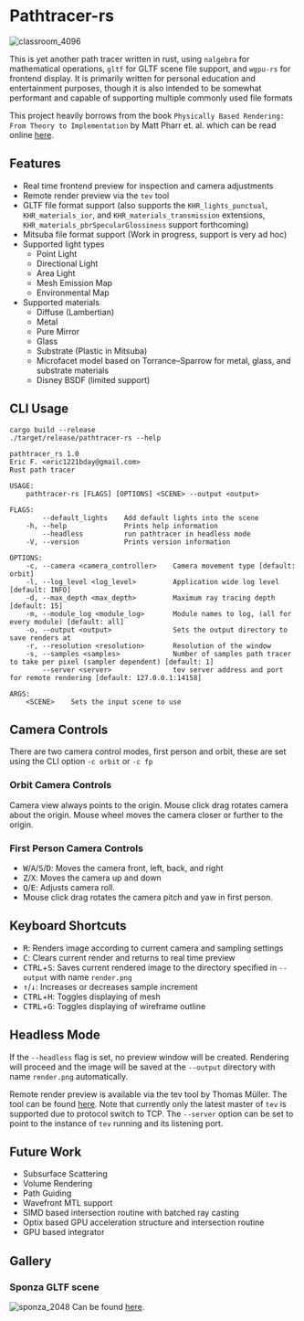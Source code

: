 # Pathtracer-rs

![classroom_4096](https://user-images.githubusercontent.com/8923171/93718138-f96da000-fb2e-11ea-8354-a6fb34cd8bf2.png)

This is yet another path tracer written in rust, using `nalgebra` for mathematical operations, `gltf` for GLTF scene file support, and `wgpu-rs` for frontend display. It is primarily written for personal education and entertainment purposes, though it is also intended to be somewhat performant and capable of supporting multiple commonly used file formats

This project heavily borrows from the book `Physically Based Rendering: From Theory to Implementation` by Matt Pharr et. al. which can be read online [here](http://www.pbr-book.org/).

## Features

* Real time frontend preview for inspection and camera adjustments
* Remote render preview via the `tev` tool
* GLTF file format support (also supports the `KHR_lights_punctual`, `KHR_materials_ior`, and `KHR_materials_transmission` extensions, `KHR_materials_pbrSpecularGlossiness` support forthcoming)
* Mitsuba file format support (Work in progress, support is very ad hoc)
* Supported light types
  * Point Light
  * Directional Light
  * Area Light
  * Mesh Emission Map
  * Environmental Map
* Supported materials
  * Diffuse (Lambertian)
  * Metal
  * Pure Mirror
  * Glass
  * Substrate (Plastic in Mitsuba)
  * Microfacet model based on Torrance–Sparrow for metal, glass, and substrate materials
  * Disney BSDF (limited support)

## CLI Usage
```
cargo build --release
./target/release/pathtracer-rs --help
```

```
pathtracer_rs 1.0
Eric F. <eric1221bday@gmail.com>
Rust path tracer

USAGE:
    pathtracer-rs [FLAGS] [OPTIONS] <SCENE> --output <output>

FLAGS:
        --default_lights    Add default lights into the scene
    -h, --help              Prints help information
        --headless          run pathtracer in headless mode
    -V, --version           Prints version information

OPTIONS:
    -c, --camera <camera_controller>    Camera movement type [default: orbit]
    -l, --log_level <log_level>         Application wide log level [default: INFO]
    -d, --max_depth <max_depth>         Maximum ray tracing depth [default: 15]
    -m, --module_log <module_log>       Module names to log, (all for every module) [default: all]
    -o, --output <output>               Sets the output directory to save renders at
    -r, --resolution <resolution>       Resolution of the window
    -s, --samples <samples>             Number of samples path tracer to take per pixel (sampler dependent) [default: 1]
        --server <server>               tev server address and port for remote rendering [default: 127.0.0.1:14158]

ARGS:
    <SCENE>    Sets the input scene to use
```

## Camera Controls

There are two camera control modes, first person and orbit, these are set using the CLI option `-c orbit` or `-c fp`

### Orbit Camera Controls

Camera view always points to the origin. Mouse click drag rotates camera about the origin. Mouse wheel moves the camera closer or further to the origin.

### First Person Camera Controls

* <kbd>W</kbd>/<kbd>A</kbd>/<kbd>S</kbd>/<kbd>D</kbd>: Moves the camera front, left, back, and right
* <kbd>Z</kbd>/<kbd>X</kbd>: Moves the camera up and down
* <kbd>Q</kbd>/<kbd>E</kbd>: Adjusts camera roll.
* Mouse click drag rotates the camera pitch and yaw in first person.

## Keyboard Shortcuts
* <kbd>R</kbd>: Renders image according to current camera and sampling settings
* <kbd>C</kbd>: Clears current render and returns to real time preview
* <kbd>CTRL</kbd>+<kbd>S</kbd>: Saves current rendered image to the directory specified in `--output` with name `render.png`
* <kbd>&#x2191;</kbd>/<kbd>&#x2193;</kbd>: Increases or decreases sample increment
* <kbd>CTRL</kbd>+<kbd>H</kbd>: Toggles displaying of mesh
* <kbd>CTRL</kbd>+<kbd>G</kbd>: Toggles displaying of wireframe outline

## Headless Mode

If the `--headless` flag is set, no preview window will be created. Rendering will proceed and the image will be saved at the `--output` directory with name `render.png` automatically.

Remote render preview is available via the tev tool by 
Thomas Müller. The tool can be found [here](https://github.com/Tom94/tev.git). Note that currently only the latest master of `tev` is supported due to protocol switch to TCP. The `--server` option can be set to point to the instance of `tev` running and its listening port.

## Future Work
* Subsurface Scattering
* Volume Rendering
* Path Guiding
* Wavefront MTL support
* SIMD based intersection routine with batched ray casting
* Optix based GPU acceleration structure and intersection routine
* GPU based integrator

## Gallery

### Sponza GLTF scene
![sponza_2048](https://user-images.githubusercontent.com/8923171/93720490-2f665080-fb3e-11ea-99e0-86657a535c70.png)
Can be found [here](https://github.com/KhronosGroup/glTF-Sample-Models/tree/master/2.0/Sponza).